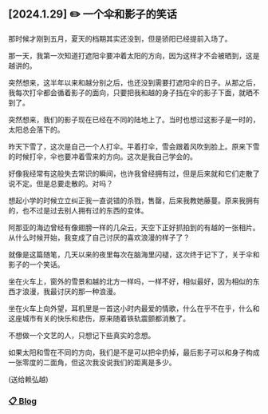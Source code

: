 ## [2024.1.29] ✏️ 一个伞和影子的笑话

那时候才刚到五月，夏天的档期其实还没到，但是骄阳已经提前入场了。

那一天，我第一次知道打遮阳伞要冲着太阳的方向，因为这样才不会被晒到，这是越讲的。

突然想来，这半年以来和越分别之后，也还没到需要打遮阳伞的日子。从那之后，我每次打伞都会循着影子的面向，只要把我和越的身子挡在伞的影子下面，就晒不到了。

突然想来，我们的影子现在已经在不同的陆地上了。当时也想过这影子是一时的，太阳总会落下的。

昨天下雪了，这次是自己一个人打伞。平着打伞，雪会跟着风吹到脸上。原来下雪的时候打伞，伞也要冲着雪来的方向。这次是我自己学会的。

好像我经常有这般失去常识的瞬间，也许我曾经拥有过，但是后来就和它们走散了说不定。但是总要走散的。对吗？

想起小学的时候立立纠正我一直说错的杀戮，售罄，后来我教她藤蔓。原来我拥有的，也不过是过去别人拥有过的东西的变体。

阿那亚的海边曾经有像翅膀一样的几朵云，天空下正好抓拍到的有越的一张相片。从什么时候开始，我变成了自己讨厌的喜欢浪漫的样子了？

就像是这篇随笔，几天以来的夜里每次在脑海里闪褪，这次终于记下了，关于伞和影子的一个笑话。

坐在火车上，窗外的雪景和越的北方一样吗，一样不好，相似最好，因为相似的东西才浪漫，我最讨厌的那一种浪漫。

坐在火车上向外望，耳机里是一首这小时内最爱的情歌，什么在乎不在乎，什么和这座城市有关的快乐和悲伤，原来随着铁轨震颤都消散了。

不想做一个文艺的人，只想记下些真实的念想。

如果太阳和雪在不同的方向，我们是不是可以把伞扔掉，最后影子可以和身子构成一张零度的二面角，但这次我没说我们的距离是多少。

(送给赖弘越)
 
 
### [📋 Blog](./blogs.md)